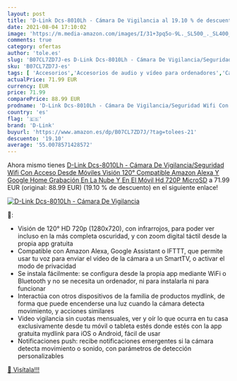 ```yaml
---
layout: post
title: 'D-Link Dcs-8010Lh - Cámara De Vigilancia al 19.10 % de descuento'
date: 2021-08-04 17:10:02
image: 'https://m.media-amazon.com/images/I/31+3pq5o-9L._SL500_._SL400_.jpg'
comments: true
category: ofertas
author: 'tole.es'
slug: 'B07CL7ZD7J-es D-Link Dcs-8010Lh - Cámara De Vigilancia/Seguridad Wifi...'
sku: 'B07CL7ZD7J-es'
tags: [ 'Accesorios','Accesorios de audio y vídeo para ordenadores','Cámaras de vigilancia','Cámaras de vigilancia en domo','Electrónica','Fotografía y videocámaras','Informática','Webcams y telefonía VoIP','alexa','d-link','google','home', ]
actualPrice: 71.99 EUR
currency: EUR
price: 71.99
comparePrice: 88.99 EUR
prodname: 'D-Link Dcs-8010Lh - Cámara De Vigilancia/Seguridad Wifi Con Acceso Desde Móviles  Visión 120°  Compatible Amazon Alexa Y Google Home  Grabación En La Nube Y En El Móvil  Hd 720P  MicroSD'
country: 'es'
flag: '🇪🇸'
brand: 'D-Link'
buyurl: 'https://www.amazon.es/dp/B07CL7ZD7J/?tag=tolees-21'
descuento: '19.10'
average: '55.0078571428572'
---
```


Ahora mismo tienes [D-Link Dcs-8010Lh - Cámara De Vigilancia/Seguridad Wifi Con Acceso Desde Móviles  Visión 120°  Compatible Amazon Alexa Y Google Home  Grabación En La Nube Y En El Móvil  Hd 720P  MicroSD](https://www.amazon.es/dp/B07CL7ZD7J/?tag=tolees-21) a 71.99 EUR (original: 88.99 EUR) (19.10 %  de descuento) en el siguiente enlace!

[![D-Link Dcs-8010Lh - Cámara De Vigilancia](https://m.media-amazon.com/images/I/31+3pq5o-9L._SL500_._SL400_.jpg)](https://www.amazon.es/dp/B07CL7ZD7J/?tag=tolees-21)

🔎:

- Visión de 120° HD 720p (1280x720), con infrarrojos, para poder ver incluso en la más completa oscuridad, y con zoom digital táctil desde la propia app gratuita
- Compatible con Amazon Alexa, Google Assistant o IFTTT, que permite usar tu voz para enviar el vídeo de la cámara a un SmartTV, o activar el modo de privacidad
- Se instala fácilmente: se configura desde la propia app mediante WiFi o Bluetooth y no se necesita un ordenador, ni para instalarla ni para funcionar
- Interactúa con otros dispositivos de la familia de productos mydlink, de forma que puede encenderse una luz cuando la cámara detecta movimiento, y acciones similares
- Video vigilancia sin cuotas mensuales, ver y oír lo que ocurra en tu casa exclusivamente desde tu móvil o tableta estés donde estés con la app gratuita mydlink para iOS o Android, fácil de usar
- Notificaciones push: recibe notificaciones emergentes si la cámara detecta movimiento o sonido, con parámetros de detección personalizables

[🛒 Visítala!!!](https://www.amazon.es/dp/B07CL7ZD7J/?tag=tolees-21)
